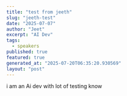 ```yaml
---
title: "test from jeeth"
slug: "jeeth-test"
date: "2025-07-07"
author: "Jeet"
excerpt: "AI Dev"
tags:
  - speakers
published: true
featured: true
generated_at: "2025-07-20T06:35:20.930569"
layout: "post"
---
```


i am an Ai dev with lot of testing know
